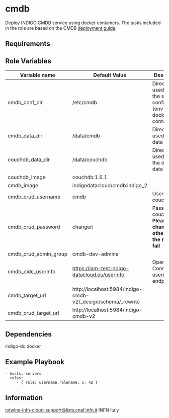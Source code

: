 cmdb
=========

Deploy INDIGO CMDB service using docker containers. 
The tasks included in the role are based on the CMDB [deployment guide](https://github.com/indigo-dc/cmdb#cmdb-documentation).

Requirements
------------



Role Variables
--------------

| Variable name  | Default Value | Description
| -------------- | ------------- |------------- |
| cmdb_conf_dir            | /etc/cmdb |Directory used to save the service configuration (env files for docker containers) |
| cmdb_data_dir            | /data/cmdb | Directory used to save data
| couchdb_data_dir         | /data/couchdb  | Directory used to save the database data 
| couchdb_image            | couchdb:1.6.1      |
| cmdb_image               | indigodatacloud/cmdb:indigo_2      |
| cmdb_crud_username       | cmdb      | User for couchdb
| cmdb_crud_password       | changeit      | Password for couchdb. <br> **Please change it otherwise the role will fail**
| cmdb_crud_admin_group    | cmdb-dev-admins      |
| cmdb_oidc_userinfo       | https://iam-test.indigo-datacloud.eu/userinfo      | Openid-Connect userinfo endpoint
| cmdb_target_url          | http://localhost:5984/indigo-cmdb-v2/_design/schema/_rewrite      |
| cmdb_crud_target_url     |http://localhost:5984/indigo-cmdb-v2      |


Dependencies
------------

indigo-dc.docker

Example Playbook
----------------


    - hosts: servers
      roles:
         - { role: username.rolename, x: 42 }



Information
------------------

iotwins-infn-cloud-support@lists.cnaf.infn.it
INFN Italy
